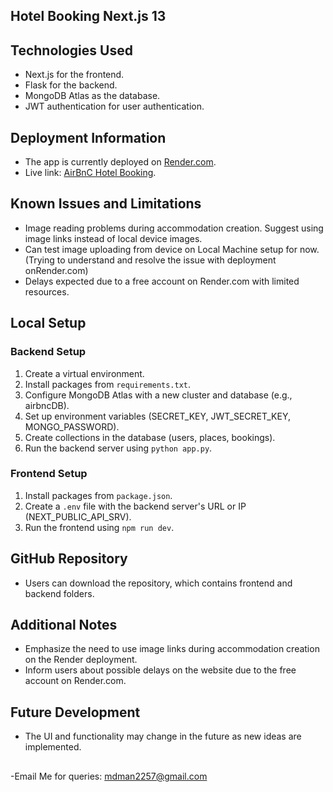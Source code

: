 ## Hotel Booking Next.js 13

## Technologies Used

- Next.js for the frontend.
- Flask for the backend.
- MongoDB Atlas as the database.
- JWT authentication for user authentication.

## Deployment Information

- The app is currently deployed on [Render.com](https://airbnc-hotelbooking.onrender.com).
- Live link: [AirBnC Hotel Booking](https://airbnc-hotelbooking.onrender.com).

## Known Issues and Limitations

- Image reading problems during accommodation creation. Suggest using image links instead of local device images.
- Can test image uploading from device on Local Machine setup for now.(Trying to understand and resolve the issue with deployment onRender.com)
- Delays expected due to a free account on Render.com with limited resources.

## Local Setup

### Backend Setup

1. Create a virtual environment.
2. Install packages from `requirements.txt`.
3. Configure MongoDB Atlas with a new cluster and database (e.g., airbncDB).
4. Set up environment variables (SECRET_KEY, JWT_SECRET_KEY, MONGO_PASSWORD).
5. Create collections in the database (users, places, bookings).
6. Run the backend server using `python app.py`.


### Frontend Setup

1. Install packages from `package.json`.
2. Create a `.env` file with the backend server's URL or IP (NEXT_PUBLIC_API_SRV).
3. Run the frontend using `npm run dev`.

## GitHub Repository

- Users can download the repository, which contains frontend and backend folders.

## Additional Notes

- Emphasize the need to use image links during accommodation creation on the Render deployment.
- Inform users about possible delays on the website due to the free account on Render.com.

## Future Development

- The UI and functionality may change in the future as new ideas are implemented.

##
-Email Me for queries: mdman2257@gmail.com
